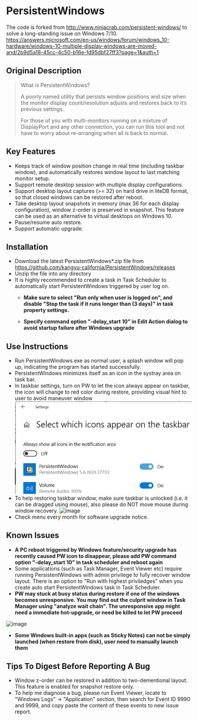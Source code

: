# PersistentWindows
The code is forked from http://www.ninjacrab.com/persistent-windows/ to solve a long-standing issue on Windows 7/10.
https://answers.microsoft.com/en-us/windows/forum/windows_10-hardware/windows-10-multiple-display-windows-are-moved-and/2b9d5a18-45cc-4c50-b16e-fd95dbf27ff3?page=1&auth=1

## Original Description
> What is PersistentWindows?
>
> A poorly named utility that persists window positions and size when the monitor display count/resolution adjusts 
and restores back to it’s previous settings.
> 
> For those of you with multi-monitors running on a mixture of DisplayPort and any other connection, you can run 
this tool and not have to worry about re-arranging when all is back to normal.

## Key Features 
- Keeps track of window position change in real time (including taskbar window), and automatically restores window layout to last matching monitor setup.
- Support remote desktop session with multiple display configurations.
- Support desktop layout captures (>= 32) on hard drive in liteDB format, so that closed windows can be restored after reboot.
- Take desktop layout snapshots in memory (max 36 for each display configuration), window z-order is preserved in snapshot. This feature can be used as an alternative to virtual desktops on Windows 10.
- Pause/resume auto restore.
- Support automatic upgrade.

## Installation
- Download the latest PersistentWindows*.zip file from https://github.com/kangyu-california/PersistentWindows/releases
- Unzip the file into any directory
- It is highly recommended to create a task in Task Scheduler to automatically start PersistentWindows triggered by user log on.
  - **Make sure to select "Run only when user is logged on", and disable "Stop the task if it runs longer than (3 days)" in task property settings.**

  - **Specify command option "-delay_start 10" in Edit Action dialog to avoid startup failure after Windows upgrade**

## Use Instructions
- Run PersistentWindows.exe as normal user, a splash window will pop up, indicating the program has started successfully. 
- PersistentWindows minimizes itself as an icon in the systray area on task bar.
- In taskbar settings, turn on PW to let the icon always appear on taskbar, the icon will change to red color during restore, providing visual hint to user to avoid maneuver window
  ![taskbar setting](showicon.png)
- To help restoring taskbar window, make sure taskbar is unlocked (i.e. it can be dragged using mouse), also please do NOT move mouse during window recovery.
![image](https://user-images.githubusercontent.com/59128756/116501499-c24e3280-a865-11eb-9bc9-78aa545a239c.png)
- Check menu every month for software upgrade notice.

## Known Issues
 - **A PC reboot triggered by Windows feature/security upgrade has recently caused PW icon to disappear, please add PW command option "-delay_start 10" in task scheduler and reboot again**
- Some applications (such as Task Manager, Event Viewer etc) require running PersistentWindows with admin privilege to fully recover window layout. There is an option to "Run with highest priviledges" when you create auto start PersistentWindows task in Task Scheduler.
- **PW may stuck at busy status during restore if one of the windows becomes unresponsive. You may find out the culprit window in Task Manager using "analyze wait chain". The unresponsive app might need a immediate hot-upgrade, or need be killed to let PW proceed**

![image](https://user-images.githubusercontent.com/59128756/184041561-5389f540-c61a-4ee7-90ff-f9f725ba3682.png)

- **Some Windows built-in apps (such as Sticky Notes) can not be simply launched (when restore from disk), user need to manually launch them**

## Tips To Digest Before Reporting A Bug
- Window z-order can be restored in addition to two-dementional layout. This feature is enabled for snapshot restore only.
- To help me diagnose a bug, please run Event Viewer, locate to "Windows Logs" -> "Application" section, then search for Event ID 9990 and 9999, and copy paste the content of these events to new issue report.

